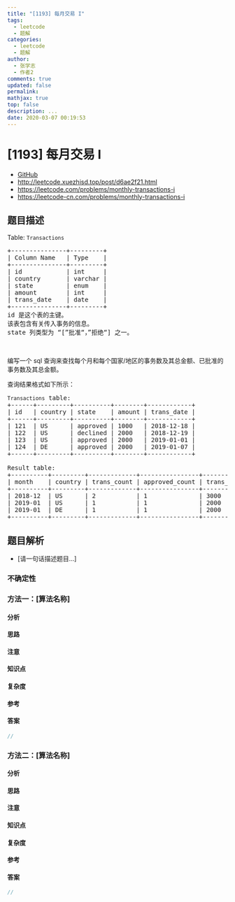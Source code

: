 ```yaml
---
title: "[1193] 每月交易 I"
tags:
  - leetcode
  - 题解
categories:
  - leetcode
  - 题解
author:
  - 张学志
  - 作者2
comments: true
updated: false
permalink:
mathjax: true
top: false
description: ...
date: 2020-03-07 00:19:53
---
```



# [1193] 每月交易 I
* [GitHub](https://github.com/algoboy101/LeetCodeCrowdsource/tree/master/_posts/QA/%5B1193%5D%20%E6%AF%8F%E6%9C%88%E4%BA%A4%E6%98%93%20I.md)
* http://leetcode.xuezhisd.top/post/d6ae2f21.html
* https://leetcode.com/problems/monthly-transactions-i
* https://leetcode-cn.com/problems/monthly-transactions-i


## 题目描述

<p>Table: <code>Transactions</code></p>

<pre>
+---------------+---------+
| Column Name   | Type    |
+---------------+---------+
| id            | int     |
| country       | varchar |
| state         | enum    |
| amount        | int     |
| trans_date    | date    |
+---------------+---------+
id 是这个表的主键。
该表包含有关传入事务的信息。
state 列类型为 &ldquo;[&rdquo;批准&ldquo;，&rdquo;拒绝&ldquo;] 之一。
</pre>

<p>&nbsp;</p>

<p>编写一个 sql 查询来查找每个月和每个国家/地区的事务数及其总金额、已批准的事务数及其总金额。</p>

<p>查询结果格式如下所示：</p>

<pre>
<code>Transactions</code> table:
+------+---------+----------+--------+------------+
| id   | country | state    | amount | trans_date |
+------+---------+----------+--------+------------+
| 121  | US      | approved | 1000   | 2018-12-18 |
| 122  | US      | declined | 2000   | 2018-12-19 |
| 123  | US      | approved | 2000   | 2019-01-01 |
| 124  | DE      | approved | 2000   | 2019-01-07 |
+------+---------+----------+--------+------------+

Result table:
+----------+---------+-------------+----------------+--------------------+-----------------------+
| month    | country | trans_count | approved_count | trans_total_amount | approved_total_amount |
+----------+---------+-------------+----------------+--------------------+-----------------------+
| 2018-12  | US      | 2           | 1              | 3000               | 1000                  |
| 2019-01  | US      | 1           | 1              | 2000               | 2000                  |
| 2019-01  | DE      | 1           | 1              | 2000               | 2000                  |
+----------+---------+-------------+----------------+--------------------+-----------------------+
</pre>



## 题目解析
* [请一句话描述题目...]

### 不确定性


### 方法一：[算法名称]

#### 分析

#### 思路

#### 注意

#### 知识点

#### 复杂度

#### 参考

#### 答案

```cpp
//
```


### 方法二：[算法名称]

#### 分析

#### 思路

#### 注意

#### 知识点

#### 复杂度

#### 参考

#### 答案

```cpp
//
```



